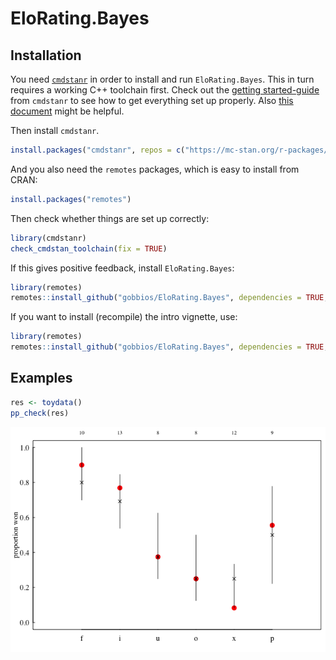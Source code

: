 
<!-- README.md is generated from README.Rmd. Please edit README.Rmd and run devtools::build_readme() -->

# EloRating.Bayes

## Installation

You need [`cmdstanr`](https://mc-stan.org/cmdstanr/) in order to install
and run `EloRating.Bayes`. This in turn requires a working C++ toolchain
first. Check out the [getting
started-guide](https://mc-stan.org/cmdstanr/articles/cmdstanr.html) from
`cmdstanr` to see how to get everything set up properly. Also [this
document](https://mc-stan.org/docs/cmdstan-guide/cmdstan-installation.html#cpp-toolchain)
might be helpful.

Then install `cmdstanr`.

``` r
install.packages("cmdstanr", repos = c("https://mc-stan.org/r-packages/", getOption("repos")))
```

And you also need the `remotes` packages, which is easy to install from
CRAN:

``` r
install.packages("remotes")
```

Then check whether things are set up correctly:

``` r
library(cmdstanr)
check_cmdstan_toolchain(fix = TRUE)
```

If this gives positive feedback, install `EloRating.Bayes`:

``` r
library(remotes)
remotes::install_github("gobbios/EloRating.Bayes", dependencies = TRUE, build_vignettes = FALSE)
```

If you want to install (recompile) the intro vignette, use:

``` r
library(remotes)
remotes::install_github("gobbios/EloRating.Bayes", dependencies = TRUE, build_vignettes = TRUE)
```

## Examples

``` r
res <- toydata()
pp_check(res)
```

![](README_files/figure-gfm/pp_plot_ex01-1.png)<!-- -->

